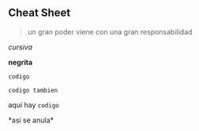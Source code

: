 ## Cheat Sheet

 >un gran poder viene con una gran responsabilidad

*cursiva*

**negrita**

    codigo

~~~
codigo tambien
~~~

aqui hay `codigo`

\*asi se anula*